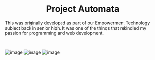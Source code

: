 <div align="center">
  
# Project Automata
  
</div>

This was originally developed as part of our Empowerment Technology subject back in senior high. It was one of the things that rekindled my passion for programming and web development.

<br> 

![image](https://github.com/alliyah95/project-automata/assets/74038500/2397daea-86cf-48a2-b869-b8dea0d87d4a)
![image](https://github.com/alliyah95/project-automata/assets/74038500/c67488a4-5850-4ddd-a650-efe9682f0f2a)
![image](https://github.com/alliyah95/project-automata/assets/74038500/f3893594-1250-4d12-9765-2ef09c6b754f)
